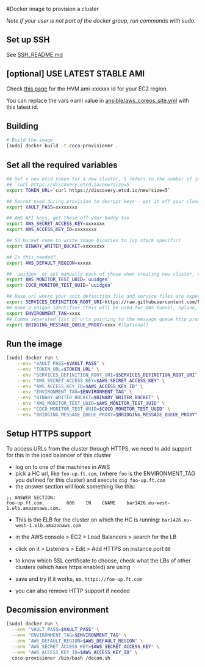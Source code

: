 #Docker image to provision a cluster

*Note if your user is not part of the docker group, run commands with sudo.*

## Set up SSH

See [SSH_README.md](/SSH_README.md/)

## [optional] USE LATEST STABLE AMI

Check [this page](https://coreos.com/os/docs/latest/booting-on-ec2.html) for the HVM ami-xxxxxx id
for your EC2 region.

You can replace the vars->ami value in [ansible/aws_coreos_site.yml](/ansible/aws_coreos_site.yml/)
with this latest id.

## Building
```bash
# Build the image
[sudo] docker build -t coco-provisioner .
```

## Set all the required variables

```bash
## Get a new etcd token for a new cluster, 5 refers to the number of initial boxes in the cluster:
## `curl https://discovery.etcd.io/new?size=5`
export TOKEN_URL=`curl https://discovery.etcd.io/new?size=5`

## Secret used during provision to decrypt keys - get it off your closest buddy!
export VAULT_PASS=xxxxxxxx

## AWS API keys, get these off your buddy too
export AWS_SECRET_ACCESS_KEY=xxxxxxx
export AWS_ACCESS_KEY_ID=xxxxxxxx

## S3 bucket name to write image binaries to (up stack specific)
export BINARY_WRITER_BUCKET=xxxxxxxx

## Is this needed?
export AWS_DEFAULT_REGION=xxxxx

## `uuidgen` or set manually each of these when creating new cluster, otherwise: they will be automatically generated during the cluster setup (in this case it is not required to pass them at `docker run`)
export AWS_MONITOR_TEST_UUID=`uuidgen`
export COCO_MONITOR_TEST_UUID=`uuidgen`

## Base uri where your unit definition file and service files are expected to be.
export SERVICES_DEFINITION_ROOT_URI=https://raw.githubusercontent.com/Financial-Times/up-service-files/master/
## make a unique identifier (this will be used for DNS tunnel, splunk, AWS tags)
export ENVIRONMENT_TAG=xxxx
## Comma separated list of urls pointing to the message queue http proxy instances used to bridge platforms(UCS and coco). Optional, defaults to Prod UCS proxy: https://kafka-proxy-iw-uk-p-1.glb.ft.com,https://kafka-proxy-iw-uk-p-2.glb.ft.com
export BRIDGING_MESSAGE_QUEUE_PROXY=xxxx #[Optional]
```

## Run the image
```bash
[sudo] docker run \
    --env "VAULT_PASS=$VAULT_PASS" \
    --env "TOKEN_URL=$TOKEN_URL" \
    --env "SERVICES_DEFINITION_ROOT_URI=$SERVICES_DEFINITION_ROOT_URI" \
    --env "AWS_SECRET_ACCESS_KEY=$AWS_SECRET_ACCESS_KEY" \
    --env "AWS_ACCESS_KEY_ID=$AWS_ACCESS_KEY_ID" \
    --env "ENVIRONMENT_TAG=$ENVIRONMENT_TAG" \
    --env "BINARY_WRITER_BUCKET=$BINARY_WRITER_BUCKET" \
    --env "AWS_MONITOR_TEST_UUID=$AWS_MONITOR_TEST_UUID" \
    --env "COCO_MONITOR_TEST_UUID=$COCO_MONITOR_TEST_UUID" \
    --env "BRIDGING_MESSAGE_QUEUE_PROXY=$BRIDGING_MESSAGE_QUEUE_PROXY" coco-provisioner
```

## Setup HTTPS support
To access URLs from the cluster through HTTPS, we need to add support for this in the load balancer of this cluster

* log on to one of the machines in AWS
* pick a HC url, like `foo-up.ft.com`, (where `foo` is the ENVIRONMENT_TAG you defined for this cluster) and execute `dig foo-up.ft.com`
* the answer section will look something like this:

```
;; ANSWER SECTION:
foo-up.ft.com.        600    IN    CNAME    bar1426.eu-west-1.elb.amazonaws.com.
```

* This is the ELB for the cluster on which the HC is running: `bar1426.eu-west-1.elb.amazonaws.com`

* in the AWS console > EC2 > Load Balancers > search for the LB
* click on it > Listeners > Edit > Add HTTPS on instance port `80`
* to know which SSL certificate to choose, check what the LBs of other clusters (which have https enabled) are using
* save and try if it works, ex. `https://foo-up.ft.com`
* you can also remove HTTP support if needed

## Decomission environment
```sh
[sudo] docker run \
  --env "VAULT_PASS=$VAULT_PASS" \
  --env "ENVIRONMENT_TAG=$ENVIRONMENT_TAG" \
  --env "AWS_DEFAULT_REGION=$AWS_DEFAULT_REGION" \
  --env "AWS_SECRET_ACCESS_KEY=$AWS_SECRET_ACCESS_KEY" \
  --env "AWS_ACCESS_KEY_ID=$AWS_ACCESS_KEY_ID" \
  coco-provisioner /bin/bash /decom.sh
```

